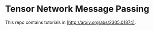 # Tensor Network Message Passing

This repo contains tutorials in [http://arxiv.org/abs/2305.01874].
